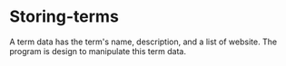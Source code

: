 # Storing-terms
A term data has the term's name, description, and a list of website. The program is design to manipulate this term data.
